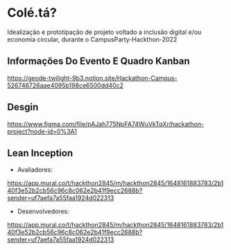 # Colé.tá?
Idealização e prototipação de projeto voltado a inclusão digital e/ou economia circular, durante o CampusParty-Hackthon-2022

## Informações Do Evento E Quadro Kanban
https://geode-twilight-9b3.notion.site/Hackathon-Campus-526746726aae4095b198ce6500dd40c2

## Desgin
https://www.figma.com/file/pAJah775NpFA74WuVkTqXr/hackathon-project?node-id=0%3A1

## Lean Inception
- Avaliadores:

https://app.mural.co/t/hackthon2845/m/hackthon2845/1648161883783/2b140f3e52b2cb56c96c8c062e2b41f9ecc2688b?sender=uf7aefa7a55faa1924d022313

- Desenvolvedores:

https://app.mural.co/t/hackthon2845/m/hackthon2845/1648161883783/2b140f3e52b2cb56c96c8c062e2b41f9ecc2688b?sender=uf7aefa7a55faa1924d022313
